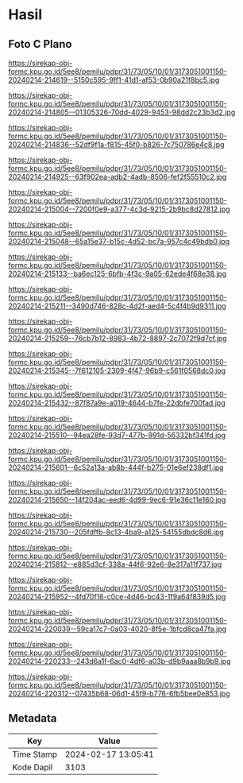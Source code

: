 # Hasil

## Foto C Plano

https://sirekap-obj-formc.kpu.go.id/5ee8/pemilu/pdpr/31/73/05/10/01/3173051001150-20240214-214619--5150c595-9ff1-41d1-af53-0b90a21f8bc5.jpg

https://sirekap-obj-formc.kpu.go.id/5ee8/pemilu/pdpr/31/73/05/10/01/3173051001150-20240214-214805--01305326-70dd-4029-9453-98dd2c23b3d2.jpg

https://sirekap-obj-formc.kpu.go.id/5ee8/pemilu/pdpr/31/73/05/10/01/3173051001150-20240214-214836--52df9f1a-f815-45f0-b826-7c750786e4c8.jpg

https://sirekap-obj-formc.kpu.go.id/5ee8/pemilu/pdpr/31/73/05/10/01/3173051001150-20240214-214925--63f902ea-adb2-4adb-8506-fef2f55510c2.jpg

https://sirekap-obj-formc.kpu.go.id/5ee8/pemilu/pdpr/31/73/05/10/01/3173051001150-20240214-215004--7200f0e9-a377-4c3d-9215-2b9bc8d27812.jpg

https://sirekap-obj-formc.kpu.go.id/5ee8/pemilu/pdpr/31/73/05/10/01/3173051001150-20240214-215048--65a15e37-b15c-4d52-bc7a-957c4c49bdb0.jpg

https://sirekap-obj-formc.kpu.go.id/5ee8/pemilu/pdpr/31/73/05/10/01/3173051001150-20240214-215133--ba6ec125-6bfb-4f3c-9a05-62ede4f68e38.jpg

https://sirekap-obj-formc.kpu.go.id/5ee8/pemilu/pdpr/31/73/05/10/01/3173051001150-20240214-215211--3490d746-828c-4d2f-aed4-5c4f4b9d9311.jpg

https://sirekap-obj-formc.kpu.go.id/5ee8/pemilu/pdpr/31/73/05/10/01/3173051001150-20240214-215259--76cb7b12-8983-4b72-8897-2c7072f9d7cf.jpg

https://sirekap-obj-formc.kpu.go.id/5ee8/pemilu/pdpr/31/73/05/10/01/3173051001150-20240214-215345--7f612105-2309-4f47-96b9-c561f0568dc0.jpg

https://sirekap-obj-formc.kpu.go.id/5ee8/pemilu/pdpr/31/73/05/10/01/3173051001150-20240214-215432--87f87a9e-a019-4644-b7fe-22dbfe700fad.jpg

https://sirekap-obj-formc.kpu.go.id/5ee8/pemilu/pdpr/31/73/05/10/01/3173051001150-20240214-215510--94ea28fe-93d7-477b-991d-56332bf341fd.jpg

https://sirekap-obj-formc.kpu.go.id/5ee8/pemilu/pdpr/31/73/05/10/01/3173051001150-20240214-215601--6c52a13a-ab8b-444f-b275-01e6ef238df1.jpg

https://sirekap-obj-formc.kpu.go.id/5ee8/pemilu/pdpr/31/73/05/10/01/3173051001150-20240214-215650--14f204ac-eed6-4d99-9ec6-91e36c11e160.jpg

https://sirekap-obj-formc.kpu.go.id/5ee8/pemilu/pdpr/31/73/05/10/01/3173051001150-20240214-215730--205fdffb-8c13-4ba9-a125-54155dbdc8d6.jpg

https://sirekap-obj-formc.kpu.go.id/5ee8/pemilu/pdpr/31/73/05/10/01/3173051001150-20240214-215812--e885d3cf-338a-44f6-92e6-8e317a11f737.jpg

https://sirekap-obj-formc.kpu.go.id/5ee8/pemilu/pdpr/31/73/05/10/01/3173051001150-20240214-215952--4fd70f16-c0ce-4d46-bc43-1f9a64f839d5.jpg

https://sirekap-obj-formc.kpu.go.id/5ee8/pemilu/pdpr/31/73/05/10/01/3173051001150-20240214-220039--59ca17c7-0a03-4020-8f5e-1bfcd8ca47fa.jpg

https://sirekap-obj-formc.kpu.go.id/5ee8/pemilu/pdpr/31/73/05/10/01/3173051001150-20240214-220233--243d6a1f-6ac0-4df6-a03b-d9b9aaa8b9b9.jpg

https://sirekap-obj-formc.kpu.go.id/5ee8/pemilu/pdpr/31/73/05/10/01/3173051001150-20240214-220312--07435b68-06d1-45f9-b776-6fb5bee0e853.jpg


## Metadata

| Key        | Value               |
| ---------- | ------------------- |
| Time Stamp | 2024-02-17 13:05:41 |
| Kode Dapil | 3103                |



